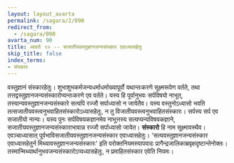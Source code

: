 ```yaml
---
layout: layout_avarta
permalink: /sagara/2/090
redirect_from:
  - /sagara/090
avarta_num: 90
title: आवर्तः ९० -- सजातीयवस्तुज्ञानजन्यसंस्कार एवाध्यासहेतुः
skip_title: false
index_terms:
- संस्कारः
---
```


वस्तुज्ञानं संस्कारहेतुः।
शुभाशुभकर्मजन्यधर्माधर्माख्यापूर्वो यथान्तःकरणे
सूक्ष्मरूपेण वर्तते, तथा तत्तद्वस्तुज्ञानजन्यसंस्कारोप्यन्तःकरणे एव वर्तते।
यस्य हि पूर्वानुभवः सर्पविषयो नाभूत्, तस्यान्यवस्तुज्ञानजन्यसंस्कारे सत्यपि
रज्जौ सर्पाध्यासो न जायेतैव।
यस्य वस्तुनोऽध्यासो भवति तत्सजातीयवस्त्वनुभवाहितसंस्कारोऽध्यासहेतुः, न तु विजातीयवस्त्वनुभवाहितसंस्कारः।
सर्पस्य सर्प एव सजातीयो नान्यः।
यस्य पुनः सर्पविषयकज्ञानमेव नाभूत्तस्य
सत्यप्यन्यविषयकज्ञाने, सजातीयवस्तुज्ञानजन्यसंस्काराभावान्न रज्जौ सर्पाध्यासो
जायेत।
**संस्कारो** हि नाम सूक्ष्मावस्थैव।
एवञ्चाध्यासात् पूर्वभाविसजातीयवस्तुज्ञानजन्यसंस्कार एवाध्यासहेतुः।
'सत्यवस्तुज्ञानजन्यसंस्कार एवाध्यासहेतुर्न
मिथ्यावस्तुज्ञानजन्यसंस्कारः' इति परोक्तनियमस्यापवादः प्रागैन्द्रजालिकाम्रवृक्षदृष्टान्तेनोक्तः।
तस्मान्मिथ्यार्थानुभवजन्यसंस्कारोऽप्यध्यासहेतुः, न प्रमाहितसंस्कार एवेति नियमः।
